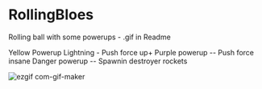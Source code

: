 # RollingBloes
Rolling ball with some powerups - .gif in Readme

Yellow Powerup Lightning - Push force up+
Purple powerup -- Push force insane
Danger powerup -- Spawnin destroyer rockets

![ezgif com-gif-maker](https://user-images.githubusercontent.com/118080093/206286335-536ae3ae-1c49-4505-8f56-b72edb9fa24e.gif)
